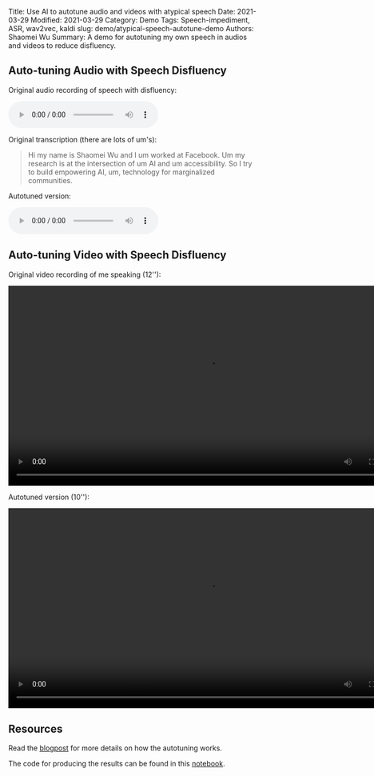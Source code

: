 Title: Use AI to autotune audio and videos with atypical speech
Date: 2021-03-29
Modified: 2021-03-29
Category: Demo
Tags: Speech-impediment, ASR, wav2vec, kaldi
slug: demo/atypical-speech-autotune-demo
Authors: Shaomei Wu
Summary: A demo for autotuning my own speech in audios and videos to reduce disfluency.

## Auto-tuning Audio with Speech Disfluency

Original audio recording of speech with disfluency:

<audio controls>
<source src="/media/short_intro.wav">
Audio element failed...
</audio>

Original transcription (there are lots of um's): 

> Hi my name is Shaomei Wu and I um worked at Facebook. Um my research is at the intersection of um AI and um accessibility. So I try to build empowering AI, um, technology for marginalized communities. 

Autotuned version:

<audio controls>
<source src="/media/de_filler_short_intro.wav">
Audio element failed...
</audio>

## Auto-tuning Video with Speech Disfluency

Original video recording of me speaking (12''):

<!-- - [Original Video, 12'']({static}/media/intro_video_short.mp4) -->

<video controls height="400">
<source src="/media/intro_video_short.mp4" type="video/mp4">
Video rendering failed...
</video>

<br>

Autotuned version (10''):

<!-- - [Auto-tuned Video, 10'']({static}/media/autotuned_intro_video_short.mp4) -->

<video controls height="400">
<source src="/media/autotuned_intro_video_short.mp4" type="video/mp4">
Video rendering failed...
</video>


## Resources 

Read the [blogpost](/blog/atypical-speech-autotune.html) for more details on how the autotuning works.

The code for producing the results can be found in this [notebook](https://colab.research.google.com/drive/1jn8oTaEJRMl9PEKi7jj8zfwnxctxox8u?usp=sharing). 

 
 
